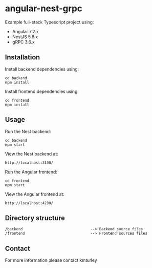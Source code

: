 # angular-nest-grpc

Example full-stack Typescript project using:

* Angular 7.2.x
* NestJS 5.6.x
* gRPC 3.6.x


## Installation

Install backend dependencies using:

    cd backend
    npm install

Install frontend dependencies using:

    cd frontend
    npm install


## Usage

Run the Nest backend:

    cd backend
    npm start

View the Nest backend at:

    http://localhost:3100/

Run the Angular frontend:

    cd frontend
    npm start

View the Angular frontend at:

    http://localhost:4200/


## Directory structure

    /backend                               --> Backend source files
    /frontend                              --> Frontend sources files


## Contact

For more information please contact kmturley
